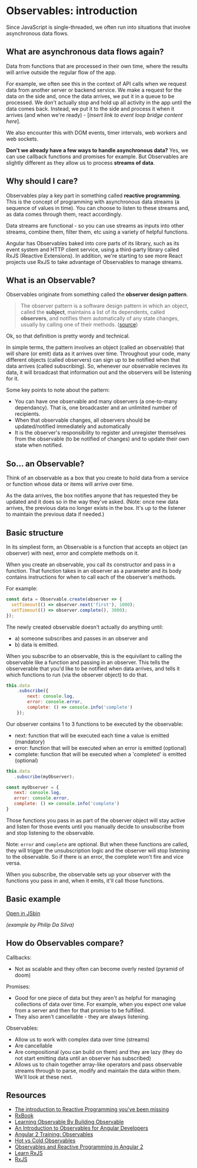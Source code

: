 # Observables: introduction

Since JavaScript is single-threaded, we often run into situations that involve asynchronous data flows.

## What are asynchronous data flows again? 
Data from functions that are processed in their own time, where the results will arrive outside the regular flow of the app. 

For example, we often see this in the context of API calls when we request data from another server or backend service. We make a request for the data on the side and, once the data arrives, we put it in a queue to be processed. We don't actually stop and hold up all activity in the app until the data comes back. Instead, we put it to the side and process it when it arrives (and when we're ready) - [*insert link to event loop bridge content here*].

We also encounter this with DOM events, timer intervals, web workers and web sockets.

**Don't we already have a few ways to handle asynchronous data?** 
Yes, we can use callback functions and promises for example. But Observables are slightly different as they allow us to process **streams of data**.

## Why should I care?

Observables play a key part in something called **reactive programming**. This is the concept of programming with asynchronous data streams (a sequence of values in time). You can choose to listen to these streams and, as data comes through them, react accordingly. 

Data streams are functional - so you can use streams as inputs into other streams, combine them, filter them, etc using a variety of helpful functions. 

Angular has Observables baked into core parts of its library, such as its event system and HTTP client service, using a third-party library called RxJS (Reactive Extensions). In addition, we're starting to see more React projects use RxJS to take advantage of Observables to manage streams.

## What is an Observable?

Observables originate from something called the **observer design pattern**. 

> The observer pattern is a software design pattern in which an object, called the **subject**, maintains a list of its dependents, called **observers**, and notifies them automatically of any state changes, usually by calling one of their methods. ([source](https://en.wikipedia.org/wiki/Observer_pattern)) 

Ok, so that definition is pretty wordy and technical. 

In simple terms, the pattern involves an object (called an observable) that will share (or emit) data as it arrives over time. Throughout your code, many different objects (called observers) can sign up to be notified when that data arrives (called subscribing). So, whenever our observable recieves its data, it will broadcast that information out and the observers will be listening for it.  

Some key points to note about the pattern:

- You can have one observable and many observers (a one-to-many dependancy). That is, one broadcaster and an unlimited number of recipients.
- When that observable changes, all observers should be updated/notified immediately and automatically
- It is the observer's responsibility to register and unregister themselves from the observable (to be notified of changes) and to update their own state when notified.

## So... an Observable?

Think of an observable as a box that you create to hold data from a service or function whose data or items will arrive over time. 

As the data arrives, the box notifies anyone that has requested they be updated and it does so in the way they've asked. (Note: once new data arrives, the previous data no longer exists in the box. It's up to the listener to maintain the previous data if needed.)  

## Basic structure

In its simpliest form, an Observable is a function that accepts an object (an observer) with next, error and complete methods on it. 

When you create an observable, you call its constructor and pass in a function. That function takes in an observer as a parameter and its body contains instructions for when to call each of the observer's methods. 

For example:

```javascript
const data = Observable.create(observer => {
  setTimeout(() => observer.next('first'), 1000);
  setTimeout(() => observer.complete(), 3000);
});
```

The newly created observable doesn't actually do anything until: 
- a) someone subscribes and passes in an observer and 
- b) data is emitted.

When you subscribe to an observable, this is the equivilant to calling the observable like a function and passing in an observer. This tells the observerable that you'd like to be notified when data arrives, and tells it which functions to run (via the observer object) to do that.

```javascript
this.data
    .subscribe({
        next: console.log,
        error: console.error,
        complete: () => console.info('complete')
    });
```

Our observer contains 1 to 3 functions to be executed by the observable:
 - next: function that will be executed each time a value is emitted (mandatory) 
 - error: function that will be executed when an error is emitted (optional)
 - complete: function that will be executed when a 'completed' is emitted (optional)

 ```javascript
this.data
    .subscribe(myObserver);

const myObserver = {
    next: console.log,
    error: console.error,
    complete: () => console.info('complete')
}
```

Those functions you pass in as part of the observer object will stay active and listen for those events until you manually decide to unsubscribe from and stop listening to the observable.

Note: `error` and `complete` are optional. But when these functions are called, they will trigger the unsubscription logic and the observer will stop listening to the observable. So if there is an error, the complete won't fire and vice versa.

When you subscribe, the observable sets up your observer with the functions you pass in and, when it emits, it'll call those functions.

## Basic example

[Open in JSbin](https://jsbin.com/penicovixi/edit?js,console)

*(example by Philip Da Silva)*

## How do Observables compare?

Callbacks:
- Not as scalable and they often can become overly nested (pyramid of doom)

Promises:
- Good for one piece of data but they aren't as helpful for managing collections of data over time. For example, when you expect one value from a server and then for that promise to be fulfilled. 
- They also aren't cancellable - they are always listening.

Observables:
- Allow us to work with complex data over time (streams)
- Are cancellable
- Are compositional (you can build on them) and they are lazy (they do not start emitting data until an observer has subscribed)
- Allows us to chain together array-like operators and pass observable streams through to parse, modify and maintain the data within them. We'll look at these next.

## Resources
- [The introduction to Reactive Programming you've been missing](https://gist.github.com/staltz/868e7e9bc2a7b8c1f754)
- [RxBook](https://xgrommx.github.io/rx-book/why_rx.html)
- [Learning Observable By Building Observable](https://medium.com/@benlesh/learning-observable-by-building-observable-d5da57405d87)
- [An Introduction to Observables for Angular Developers](https://developer.telerik.com/topics/web-development/introduction-observables-angular-developers/)
- [Angular 2 Training: Observables](https://angular-2-training-book.rangle.io/handout/observables/)
- [Hot vs Cold Observables](https://medium.com/@benlesh/hot-vs-cold-observables-f8094ed53339)
- [Observables and Reactive Programming in Angular 2](http://blog.rangle.io/observables-and-reactive-programming-in-angular-2/)
- [Learn RxJS](https://www.learnrxjs.io/)
- [RxJS](http://reactivex.io/rxjs/)
